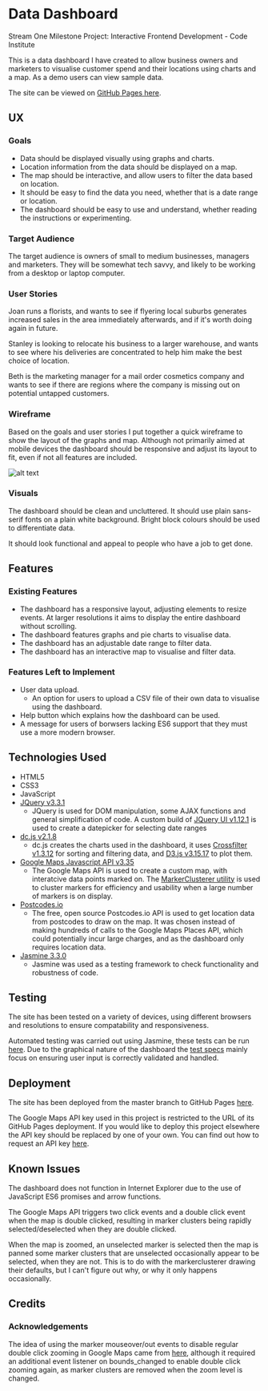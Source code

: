 # Data Dashboard

Stream One Milestone Project: Interactive Frontend Development - Code Institute

This is a data dashboard I have created to allow business owners and marketers to visualise customer spend and their locations using charts and a map. As a demo users can view sample data.

The site can be viewed on [GitHub Pages here](https://asquirrelstail.github.io/data-dashboard/).
 
## UX

### Goals

- Data should be displayed visually using graphs and charts.
- Location information from the data should be displayed on a map.
- The map should be interactive, and allow users to filter the data based on location.
- It should be easy to find the data you need, whether that is a date range or location.
- The dashboard should be easy to use and understand, whether reading the instructions or experimenting.

### Target Audience

The target audience is owners of small to medium businesses, managers and marketers. They will be somewhat tech savvy, and likely to be working from a desktop or laptop computer.

### User Stories

Joan runs a florists, and wants to see if flyering local suburbs generates increased sales in the area immediately afterwards, and if it's worth doing again in future.

Stanley is looking to relocate his business to a larger warehouse, and wants to see where his deliveries are concentrated to help him make the best choice of location.

Beth is the marketing manager for a mail order cosmetics company and wants to see if there are regions where the company is missing out on potential untapped customers.

### Wireframe

Based on the goals and user stories I put together a quick wireframe to show the layout of the graphs and map. Although not primarily aimed at mobile devices the dashboard should be responsive and adjust its layout to fit, even if not all features are included.

![alt text]( https://asquirrelstail.github.io/data-dashboard/pre-prod/wireframe.JPG "Wireframe")

### Visuals

The dashboard should be clean and uncluttered. It should use plain sans-serif fonts on a plain white background. Bright block colours should be used to differentiate data.

It should look functional and appeal to people who have a job to get done.

## Features

### Existing Features

- The dashboard has a responsive layout, adjusting elements to resize events. At larger resolutions it aims to display the entire dashboard without scrolling.
- The dashboard features graphs and pie charts to visualise data.
- The dashboard has an adjustable date range to filter data.
- The dashboard has an interactive map to visualise and filter data.

### Features Left to Implement

- User data upload.
    -  An option for users to upload a CSV file of their own data to visualise using the dashboard.
- Help button which explains how the dashboard can be used.
- A message for users of borwsers lacking ES6 support that they must use a more modern browser.

## Technologies Used

- HTML5
- CSS3
- JavaScript
- [JQuery v3.3.1](https://jquery.com/)
    - JQuery is used for DOM manipulation, some AJAX functions and general simplification of code. A custom build of [JQuery UI v1.12.1](https://jqueryui.com/) is used to create a datepicker for selecting date ranges
- [dc.js v2.1.8](http://dc-js.github.io/dc.js/)
    - dc.js creates the charts used in the dashboard, it uses [Crossfilter v1.3.12](http://square.github.io/crossfilter/) for sorting and filtering data, and [D3.js v3.15.17](https://d3js.org/) to plot them.
- [Google Maps Javascript API v3.35](https://developers.google.com/maps/documentation/javascript/tutorial)
	- The Google Maps API is used to create a custom map, with interatcive data points marked on. The [MarkerClusterer utility](https://github.com/googlemaps/v3-utility-library/tree/master/markerclusterer) is used to cluster markers for efficiency and usability when a large number of markers is on display.
- [Postcodes.io](https://postcodes.io/)
	- The free, open source Postcodes.io API is used to get location data from postcodes to draw on the map. It was chosen instead of making hundreds of calls to the Google Maps Places API, which could potentially incur large charges, and as the dashboard only requires location data.
- [Jasmine 3.3.0](https://jasmine.github.io/)
	- Jasmine was used as a testing framework to check functionality and robustness of code.

## Testing

The site has been tested on a variety of devices, using different browsers and resolutions to ensure compatability and responsiveness.

Automated testing was carried out using Jasmine, these tests can be run [here](https://asquirrelstail.github.io/data-dashboard/testing/). Due to the graphical nature of the dashboard the [test specs](https://github.com/ASquirrelsTail/data-dashboard/tree/master/testing/spec) mainly focus on ensuring user input is correctly validated and handled.

## Deployment

The site has been deployed from the master branch to GitHub Pages [here](https://asquirrelstail.github.io/data-dashboard/).

The Google Maps API key used in this project is restricted to the URL of its GitHub Pages deployment. If you would like to deploy this project elsewhere the API key should be replaced by one of your own. You can find out how to request an API key [here](https://cloud.google.com/maps-platform/).

## Known Issues

The dashboard does not function in Internet Explorer due to the use of JavaScript ES6 promises and arrow functions.

The Google Maps API triggers two click events and a double click event when the map is double clicked, resulting in marker clusters being rapidly selected/deselected when they are double clicked.

When the map is zoomed, an unselected marker is selected then the map is panned some marker clusters that are unselected occasionally appear to be selected, when they are not. This is to do with the markerclusterer drawing their defaults, but I can't figure out why, or why it only happens occasionally.

## Credits

### Acknowledgements

The idea of using the marker mouseover/out events to disable regular double click zooming in Google Maps came from [here](https://github.com/google-map-react/google-map-react/issues/319), although it required an additional event listener on bounds_changed to enable double click zooming again, as marker clusters are removed when the zoom level is changed. 
